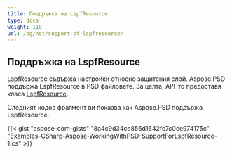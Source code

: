 ```yaml
---
title: Поддръжка на LspfResource
type: docs
weight: 110
url: /bg/net/support-of-lspfresource/
---
```


## **Поддръжка на LspfResource**
LspfResource съдържа настройки относно защитения слой. Aspose.PSD поддържа LspfResource в PSD файловете. За целта, API-то предоставя класа [LspfResource](https://reference.aspose.com/net/psd/aspose.psd.fileformats.psd.layers.layerresources/lspfresource).

Следният кодов фрагмент ви показва как Aspose.PSD поддържа LspfResource.

{{< gist "aspose-com-gists" "8a4c9d34ce856d1642fc7c0ce974175c" "Examples-CSharp-Aspose-WorkingWithPSD-SupportForLspfResource-1.cs" >}}
